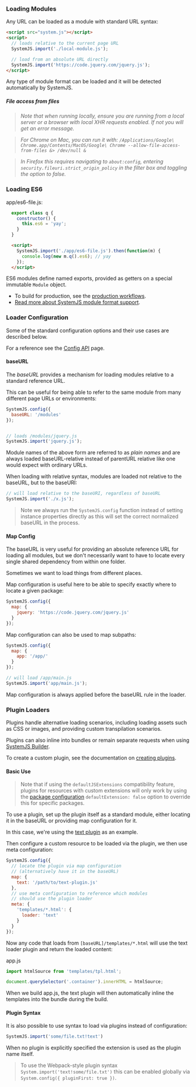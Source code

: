 ### Loading Modules

Any URL can be loaded as a module with standard URL syntax:

```html
<script src="system.js"></script>
<script>
  // loads relative to the current page URL
  SystemJS.import('./local-module.js');

  // load from an absolute URL directly
  SystemJS.import('https://code.jquery.com/jquery.js');
</script>
```

Any type of module format can be loaded and it will be detected automatically by SystemJS.

##### File access from files

> _Note that when running locally, ensure you are running from a local server or a browser with local XHR requests enabled. If not you will get an error message._

> _For Chrome on Mac, you can run it with: `/Applications/Google\ Chrome.app/Contents/MacOS/Google\ Chrome --allow-file-access-from-files &> /dev/null &`_

> _In Firefox this requires navigating to `about:config`, entering `security.fileuri.strict_origin_policy` in the filter box and toggling the option to false._

### Loading ES6

app/es6-file.js:
```javascript
  export class q {
    constructor() {
      this.es6 = 'yay';
    }
  }
```

```html
  <script>
    SystemJS.import('./app/es6-file.js').then(function(m) {
      console.log(new m.q().es6); // yay
    });
  </script>
```

ES6 modules define named exports, provided as getters on a special immutable `Module` object.

* To build for production, see the [production workflows](production-workflows.md).
* [Read more about SystemJS module format support](module-formats.md).

### Loader Configuration

Some of the standard configuration options and their use cases are described below.

For a reference see the [Config API](config-api.md) page.

#### baseURL

The *baseURL* provides a mechanism for loading modules relative to a standard reference URL.

This can be useful for being able to refer to the same module from many different page URLs or environments:

```javascript
SystemJS.config({
  baseURL: '/modules'
});


// loads /modules/jquery.js
SystemJS.import('jquery.js');
```

Module names of the above form are referred to as _plain names_ and are always loaded baseURL-relative instead of
parentURL relative like one would expect with ordinary URLs.

When loading with relative syntax, modules are loaded not relative to the baseURL, but to the baseURI:

```javascript
// will load relative to the baseURI, regardless of baseURL
SystemJS.import('./x.js');
```

> Note we always run the `SystemJS.config` function instead of setting instance properties directly as this will set the correct normalized baseURL in the process.

#### Map Config

The baseURL is very useful for providing an absolute reference URL for loading all modules, but we don't necessarily want to
have to locate every single shared dependency from within one folder.

Sometimes we want to load things from different places.

Map configuration is useful here to be able to specify exactly where to locate a given package:

```javascript
SystemJS.config({
  map: {
    jquery: 'https://code.jquery.com/jquery.js'
  }
});
```

Map configuration can also be used to map subpaths:

```javascript
SystemJS.config({
  map: {
    app: '/app/'
  }
});

// will load /app/main.js
SystemJS.import('app/main.js');
```

Map configuration is always applied before the baseURL rule in the loader.

### Plugin Loaders

Plugins handle alternative loading scenarios, including loading assets such as CSS or images, and providing custom transpilation scenarios.

Plugins can also inline into bundles or remain separate requests when using [SystemJS Builder](https://github.com/systemjs/builder).

To create a custom plugin, see the documentation on [creating plugins](creating-plugins.md).

#### Basic Use

> Note that if using the `defaultJSExtensions` compatibility feature, plugins for resources with custom extensions will only work by using the [package configuration](config-api.md#packages) `defaultExtension: false` option to override this for specific packages.

To use a plugin, set up the plugin itself as a standard module, either locating it in the baseURL or providing map configuration for it.

In this case, we're using the [text plugin](https://github.com/systemjs/plugin-text) as an example.

Then configure a custom resource to be loaded via the plugin, we then use meta configuration:

```javascript
SystemJS.config({
  // locate the plugin via map configuration
  // (alternatively have it in the baseURL)
  map: {
    text: '/path/to/text-plugin.js'
  },
  // use meta configuration to reference which modules
  // should use the plugin loader
  meta: {
    'templates/*.html': {
      loader: 'text'
    }
  }
});
```

Now any code that loads from `[baseURL]/templates/*.html` will use the text loader plugin and return the loaded content:

app.js
```javascript
import htmlSource from 'templates/tpl.html';

document.querySelector('.container').innerHTML = htmlSource;
```

When we build app.js, the text plugin will then automatically inline the templates into the bundle during the build.

#### Plugin Syntax

It is also possible to use syntax to load via plugins instead of configuration:

```javascript
SystemJS.import('some/file.txt!text')
```

When no plugin is explicitly specified the extension is used as the plugin name itself.

> To use the Webpack-style plugin syntax `System.import('text!some/file.txt')` this can be enabled globally via `System.config({ pluginFirst: true })`.
